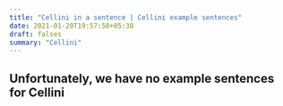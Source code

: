 ```yaml
---
title: "Cellini in a sentence | Cellini example sentences"
date: 2021-01-20T19:57:50+05:30
draft: falses
summary: "Cellini"
---
```

## Unfortunately, we have no example sentences for Cellini                 
